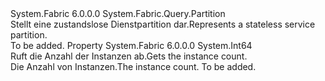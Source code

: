 <Type Name="StatelessServicePartition" FullName="System.Fabric.Query.StatelessServicePartition">
  <TypeSignature Language="C#" Value="public sealed class StatelessServicePartition : System.Fabric.Query.Partition" />
  <TypeSignature Language="ILAsm" Value=".class public auto ansi sealed beforefieldinit StatelessServicePartition extends System.Fabric.Query.Partition" />
  <TypeSignature Language="DocId" Value="T:System.Fabric.Query.StatelessServicePartition" />
  <TypeSignature Language="VB.NET" Value="Public NotInheritable Class StatelessServicePartition&#xA;Inherits Partition" />
  <TypeSignature Language="F#" Value="type StatelessServicePartition = class&#xA;    inherit Partition" />
  <AssemblyInfo>
    <AssemblyName>System.Fabric</AssemblyName>
    <AssemblyVersion>6.0.0.0</AssemblyVersion>
  </AssemblyInfo>
  <Base>
    <BaseTypeName>System.Fabric.Query.Partition</BaseTypeName>
  </Base>
  <Interfaces />
  <Docs>
    <summary>
      <para><span data-ttu-id="2be28-101">Stellt eine zustandslose Dienstpartition dar.</span><span class="sxs-lookup"><span data-stu-id="2be28-101">Represents a stateless service partition.</span></span></para>
    </summary>
    <remarks>To be added.</remarks>
  </Docs>
  <Members>
    <Member MemberName="InstanceCount">
      <MemberSignature Language="C#" Value="public long InstanceCount { get; }" />
      <MemberSignature Language="ILAsm" Value=".property instance int64 InstanceCount" />
      <MemberSignature Language="DocId" Value="P:System.Fabric.Query.StatelessServicePartition.InstanceCount" />
      <MemberSignature Language="VB.NET" Value="Public ReadOnly Property InstanceCount As Long" />
      <MemberSignature Language="F#" Value="member this.InstanceCount : int64" Usage="System.Fabric.Query.StatelessServicePartition.InstanceCount" />
      <MemberType>Property</MemberType>
      <AssemblyInfo>
        <AssemblyName>System.Fabric</AssemblyName>
        <AssemblyVersion>6.0.0.0</AssemblyVersion>
      </AssemblyInfo>
      <ReturnValue>
        <ReturnType>System.Int64</ReturnType>
      </ReturnValue>
      <Docs>
        <summary>
          <para><span data-ttu-id="2be28-102">Ruft die Anzahl der Instanzen ab.</span><span class="sxs-lookup"><span data-stu-id="2be28-102">Gets the instance count.</span></span></para>
        </summary>
        <value>
          <para><span data-ttu-id="2be28-103">Die Anzahl von Instanzen.</span><span class="sxs-lookup"><span data-stu-id="2be28-103">The instance count.</span></span></para>
        </value>
        <remarks>To be added.</remarks>
      </Docs>
    </Member>
  </Members>
</Type>